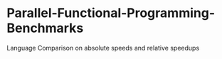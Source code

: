 # Parallel-Functional-Programming-Benchmarks
Language Comparison on absolute speeds and relative speedups
